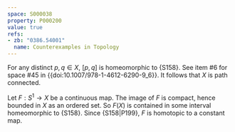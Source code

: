```yaml
---
space: S000038
property: P000200
value: true
refs:
- zb: "0386.54001"
  name: Counterexamples in Topology
---
```


For any distinct $p, q \in X$, $[p,q]$ is homeomorphic to {S158}. See item #6 for space #45 in {{doi:10.1007/978-1-4612-6290-9_6}}. It follows that $X$ is path connected.

Let $F : S^1 \to X$ be a continuous map. The image of $F$ is compact, hence bounded in $X$ as an ordered set. So $F(X)$ is contained in some interval homeomorphic to {S158}. Since {S158|P199}, $F$ is homotopic to a constant map.
